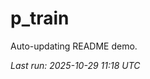 # p_train

Auto-updating README demo.

<!--START_SECTION:status-->
_Last run: 2025-10-29 11:18 UTC_
<!--END_SECTION:status-->












































































































































































































































































































































































































































































































































































































































































































































































































































































































































































































































































































































































































































































































































































































































































































































































































































